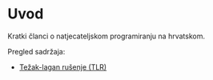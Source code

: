 # Uvod
Kratki članci o natjecateljskom programiranju na hrvatskom.
  
Pregled sadržaja:
* [Težak-lagan rušenje (TLR)](https://crompetative.github.io/blog/g/tezak-lagan_rusenje "Težak-lagan rušenje stabla")
